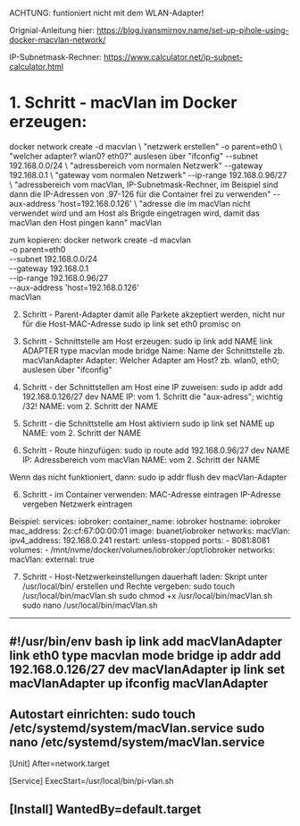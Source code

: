 ACHTUNG: funtioniert nicht mit dem WLAN-Adapter!

Orignial-Anleitung hier:
https://blog.ivansmirnov.name/set-up-pihole-using-docker-macvlan-network/

IP-Subnetmask-Rechner:
https://www.calculator.net/ip-subnet-calculator.html

# 1. Schritt - macVlan im Docker erzeugen:
docker network create -d macvlan \     "netzwerk erstellen"
  -o parent=eth0 \                     "welcher adapter? wlan0? eth0?" auslesen über "ifconfig"
  --subnet 192.168.0.0/24 \            "adressbereich vom normalen Netzwerk"
  --gateway 192.168.0.1 \              "gateway vom normalen Netzwerk"
  --ip-range 192.168.0.96/27 \        "adressbereich vom macVlan, IP-Subnetmask-Rechner, im Beispiel sind dann die IP-Adressen von .97-126 für die Container frei zu verwenden"
  --aux-address 'host=192.168.0.126' \ "adresse die im macVlan nicht verwendet wird und am Host als Brigde eingetragen wird, damit das macVlan den Host pingen kann"
  macVlan

zum kopieren:
docker network create -d macvlan \
  -o parent=eth0 \
  --subnet 192.168.0.0/24 \
  --gateway 192.168.0.1 \
  --ip-range 192.168.0.96/27 \
  --aux-address 'host=192.168.0.126' \
  macVlan

2. Schritt - Parent-Adapter damit alle Parkete akzeptiert werden, nicht nur für die Host-MAC-Adresse
sudo ip link set eth0 promisc on

2. Schritt - Schnittstelle am Host erzeugen:
sudo ip link add NAME link ADAPTER type macvlan  mode bridge
Name: Name der Schnittstelle zb. macVlanAdapter
Adapter: Welcher Adapter am Host? zb. wlan0, eth0; auslesen über "ifconfig"

3. Schritt - der Schnittstellen am Host eine IP zuweisen:
sudo ip addr add 192.168.0.126/27 dev NAME
IP: vom 1. Schritt die "aux-adress"; wichtig /32!
NAME: vom 2. Schritt der NAME

4. Schritt - die Schnittstelle am Host aktiviern
sudo ip link set NAME up
NAME: vom 2. Schritt der NAME

5. Schritt - Route hinzufügen:
sudo ip route add 192.168.0.96/27 dev NAME
IP: Adressbereich vom macVlan
NAME: vom 2. Schritt der NAME

Wenn das nicht funktioniert, dann: sudo ip addr flush dev macVlan-Adapter

6. Schritt - im Container verwenden:
MAC-Adresse eintragen
IP-Adresse vergeben
Netzwerk eintragen

Beispiel:
services:
  iobroker:
    container_name: iobroker
    hostname: iobroker
    mac_address: 2c:cf:67:00:00:01
    image: buanet/iobroker
    networks:
      macVlan:
        ipv4_address: 192.168.0.241
    restart: unless-stopped
    ports:
      - 8081:8081
    volumes:
      - /mnt/nvme/docker/volumes/iobroker:/opt/iobroker
networks:
  macVlan:
    external: true

7. Schritt - Host-Netzwerkeinstellungen dauerhaft laden:
Skript unter /usr/local/bin/ erstellen und Rechte vergeben:
sudo touch /usr/local/bin/macVlan.sh
sudo chmod +x  /usr/local/bin/macVlan.sh
sudo nano /usr/local/bin/macVlan.sh
------------------------------------------
#!/usr/bin/env bash
ip link add macVlanAdapter link eth0 type macvlan mode bridge
ip addr add 192.168.0.126/27 dev macVlanAdapter
ip link set macVlanAdapter up
ifconfig macVlanAdapter
------------------------------------------
Autostart einrichten:
sudo touch /etc/systemd/system/macVlan.service
sudo nano /etc/systemd/system/macVlan.service
------------------------------------------
[Unit]
After=network.target

[Service]
ExecStart=/usr/local/bin/pi-vlan.sh

[Install]
WantedBy=default.target
------------------------------------------
